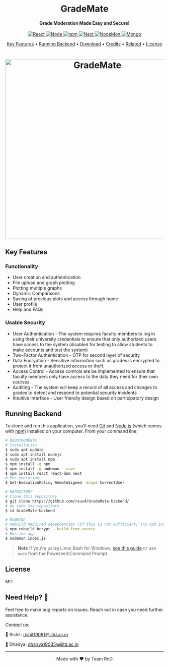 <h1 align="center">
  GradeMate
  <br>
</h1>

<h4 align="center">Grade Moderation Made Easy and Secure!</h4>

<p align="center">
  <a href="https://react.dev/">
    <img src="https://img.shields.io/badge/react-%2320232a.svg?style=for-the-badge&logo=react&logoColor=%2361DAFB"
         alt="React">
  </a>
  <a href="https://nodejs.org/en">
    <img src="https://img.shields.io/badge/node.js-6DA55F?style=for-the-badge&logo=node.js&logoColor=white"
         alt="Node">
  </a>
  <a href="https://www.npmjs.com/">
    <img src="https://img.shields.io/badge/NPM-%23CB3837.svg?style=for-the-badge&logo=npm&logoColor=white"
         alt="npm">
  </a>
  
  <a href="https://nextjs.org/">
    <img src="https://img.shields.io/badge/Next-black?style=for-the-badge&logo=next.js&logoColor=white"
         alt="Next">
  </a>
  <a href="https://nodemon.io/">
    <img src="https://img.shields.io/badge/NODEMON-%23323330.svg?style=for-the-badge&logo=nodemon&logoColor=%BBDEAD"
         alt="NodeMon">
  </a>
  <a href="https://www.mongodb.com/">
    <img src="https://img.shields.io/badge/MongoDB-%234ea94b.svg?style=for-the-badge&logo=mongodb&logoColor=white"
         alt="Mongo">
  </a>
</p>

<p align="center">
  <a href="#key-features">Key Features</a> •
  <a href="#running-backend">Running Backend</a> •
  <a href="#download">Download</a> •
  <a href="#credits">Credits</a> •
  <a href="#related">Related</a> •
  <a href="#license">License</a>
</p>

<h1 align="center">
  <a href="https://github.com/rsus4/GradeMate-backend/"><img src="https://user-images.githubusercontent.com/55681207/235140518-07be1343-6f9c-4bd0-91e1-ec4b9ed4ba02.png" alt="GradeMate" width="570"></a>
<br>
</h1>


## Key Features

### Functionality
* User creation and authentication
* File upload and graph plotting 
* Plotting multiple graphs
* Dynamic Comparisons
* Saving of previous plots and access through home
* User profile
* Help and FAQs

### Usable Security
* User Authentication - The system requires faculty members to log in using their university credentials to ensure that only authorized users have access to the system (disabled for testing to allow students to make accounts and test the system)
* Two-Factor Authentication - OTP for second layer of security
* Data Encryption - Sensitive information such as grades is encrypted to protect it from unauthorized access or theft.
* Access Control - Access controls are be implemented to ensure that faculty members only have access to the data they need for their own courses.  
* Auditing - The system will keep a record of all access and changes to grades to detect and respond to potential security incidents
* Intuitive Interface - User friendly design based on participatory design


## Running Backend

To clone and run this application, you'll need [Git](https://git-scm.com) and [Node.js](https://nodejs.org/en/download/) (which comes with [npm](http://npmjs.com)) installed on your computer. From your command line:

```bash
# REQUIREMENTS
# Installation 
$ sudo apt update
$ sudo apt install nodejs
$ sudo apt install npm
$ npm install -g npm
$ npm install -g nodemon --save
$ npm install react react-dom next
# For execution
$ Set-ExecutionPolicy RemoteSigned -Scope CurrentUser

# REPOSITORY
# Clone this repository
$ git clone https://github.com/rsus4/GradeMate-backend/
# Go into the repository
$ cd GradeMate-backend

# RUNNING
# Rebuild Required dependencies (if this is not sufficient, try npm install)
$ npm rebuild bcrypt --build-from-source 
# Run the app
$ nodemon index.js
```

> **Note**
> If you're using Linux Bash for Windows, [see this guide](https://www.howtogeek.com/261575/how-to-run-graphical-linux-desktop-applications-from-windows-10s-bash-shell/) or use `node` from the Poweshell/Command Prompt.


## License

MIT


## Need Help? 🤝
Feel free to make bug reports on issues. Reach out in case you need further assistance. 

*Contact us:*

🎸 Rishit: rishit19091@iiitd.ac.in

🎨 Dhairya: dhairya19035@iiitd.ac.in

*****

<p align="center">
Made with ❤️ by Team RnD
</p>
